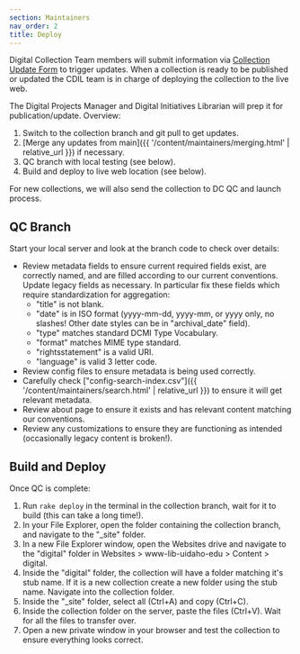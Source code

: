 ```yaml
---
section: Maintainers
nav_order: 2
title: Deploy
---
```


Digital Collection Team members will submit information via [Collection Update Form](https://forms.office.com/r/8S0dZ8viDJ) to trigger updates.
When a collection is ready to be published or updated the CDIL team is in charge of deploying the collection to the live web.

The Digital Projects Manager and Digital Initiatives Librarian will prep it for publication/update.
Overview:

1. Switch to the collection branch and git pull to get updates.
2. [Merge any updates from main]({{ '/content/maintainers/merging.html' | relative_url }}) if necessary.
3. QC branch with local testing (see below).
4. Build and deploy to live web location (see below).

For new collections, we will also send the collection to DC QC and launch process.

## QC Branch

Start your local server and look at the branch code to check over details:

- Review metadata fields to ensure current required fields exist, are correctly named, and are filled according to our current conventions. Update legacy fields as necessary. In particular fix these fields which require standardization for aggregation:
    - "title" is not blank.
    - "date" is in ISO format (yyyy-mm-dd, yyyy-mm, or yyyy only, no slashes! Other date styles can be in "archival_date" field).
    - "type" matches standard DCMI Type Vocabulary.
    - "format" matches MIME type standard.
    - "rightsstatement" is a valid URI.
    - "language" is valid 3 letter code.
- Review config files to ensure metadata is being used correctly.
- Carefully check ["config-search-index.csv"]({{ '/content/maintainers/search.html' | relative_url }}) to ensure it will get relevant metadata.
- Review about page to ensure it exists and has relevant content matching our conventions.
- Review any customizations to ensure they are functioning as intended (occasionally legacy content is broken!).

## Build and Deploy

Once QC is complete:

1. Run `rake deploy` in the terminal in the collection branch, wait for it to build (this can take a long time!).
2. In your File Explorer, open the folder containing the collection branch, and navigate to the "_site" folder.
3. In a new File Explorer window, open the Websites drive and navigate to the "digital" folder in Websites > www-lib-uidaho-edu > Content > digital. 
4. Inside the "digital" folder, the collection will have a folder matching it's stub name. If it is a new collection create a new folder using the stub name. Navigate into the collection folder.
5. Inside the "_site" folder, select all (Ctrl+A) and copy (Ctrl+C).
6. Inside the collection folder on the server, paste the files (Ctrl+V). Wait for all the files to transfer over.
7. Open a new private window in your browser and test the collection to ensure everything looks correct.

